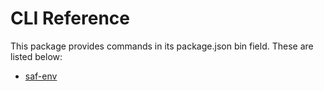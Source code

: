 # CLI Reference

This package provides commands in its package.json bin field. These are listed below:

- [saf-env](./saf-env.md)

